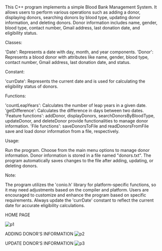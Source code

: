This C++ program implements a simple Blood Bank Management System. It allows users to perform various operations such as adding a donor, displaying donors, searching donors by blood type, updating donor information, and deleting donors. Donor information includes name, gender, blood type, contact number, Gmail address, last donation date, and eligibility status.

Classes:

'Date': Represents a date with day, month, and year components. 'Donor': Represents a blood donor with attributes like name, gender, blood type, contact number, Gmail address, last donation date, and status.

Constant:

'currDate': Represents the current date and is used for calculating the eligibility status of donors.

Functions:

'countLeapYears': Calculates the number of leap years in a given date. 'getDifference': Calculates the difference in days between two dates. 'Feature functions': addDonor, displayDonors, searchDonorsByBloodType, updateDonor, and deleteDonor provide functionalities to manage donor information. 'File functions': saveDonorsToFile and readDonorsFromFile save and load donor information from a file, respectively.

Usage:

Run the program. Choose from the main menu options to manage donor information. Donor information is stored in a file named "donors.txt". The program automatically saves changes to the file after adding, updating, or deleting donors.

Note:

The program utilizes the 'conio.h' library for platform-specific functions, so it may need adjustments based on the compiler and platform. Users are encouraged to customize and enhance the program based on specific requirements. Always update the 'currDate' constant to reflect the current date for accurate eligibility calculations.

HOME PAGE 

![p1](https://github.com/user-attachments/assets/afc9ae11-ded5-4240-9bd9-83ed81bbc60d)


ADDING DONOR'S INFORMATION
![p2](https://github.com/user-attachments/assets/4705c3ef-e025-4952-83fa-803ecc492254)


UPDATE DONOR'S INFORMATION
![p3](https://github.com/user-attachments/assets/2557d962-935c-4884-b9ae-d9571c30e7a7)
